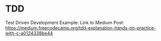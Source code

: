 # TDD
Test Driven Development Example:
Link to Medium Post: https://medium.freecodecamp.org/tdd-explanation-hands-on-practice-with-c-a0124338be44
